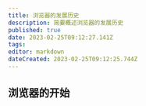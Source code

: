 ```yaml
---
title: 浏览器的发展历史
description: 简要概述浏览器的发展历史
published: true
date: 2023-02-25T09:12:27.141Z
tags: 
editor: markdown
dateCreated: 2023-02-25T09:12:25.744Z
---
```


## 浏览器的开始